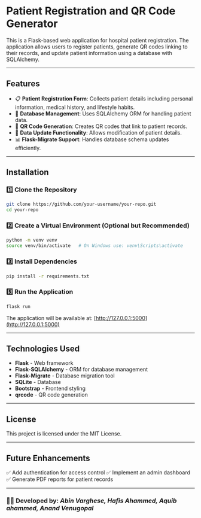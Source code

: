# Patient Registration and QR Code Generator

This is a Flask-based web application for hospital patient registration. The application allows users to register patients, generate QR codes linking to their records, and update patient information using a database with SQLAlchemy.

---

## Features

- 📋 **Patient Registration Form**: Collects patient details including personal information, medical history, and lifestyle habits.
- 🏥 **Database Management**: Uses SQLAlchemy ORM for handling patient data.
- 🔗 **QR Code Generation**: Creates QR codes that link to patient records.
- 🔄 **Data Update Functionality**: Allows modification of patient details.
- 📊 **Flask-Migrate Support**: Handles database schema updates efficiently.

---

## Installation

### 1️⃣ Clone the Repository
```bash
git clone https://github.com/your-username/your-repo.git
cd your-repo
```

### 2️⃣ Create a Virtual Environment (Optional but Recommended)
```bash
python -m venv venv
source venv/bin/activate   # On Windows use: venv\Scripts\activate
```

### 3️⃣ Install Dependencies
```bash
pip install -r requirements.txt
```



### 5️⃣ Run the Application
```bash
flask run
```
The application will be available at: [http://127.0.0.1:5000](http://127.0.0.1:5000)

---


## Technologies Used

- **Flask** - Web framework
- **Flask-SQLAlchemy** - ORM for database management
- **Flask-Migrate** - Database migration tool
- **SQLite** - Database
- **Bootstrap** - Frontend styling
- **qrcode** - QR code generation

---

## License
This project is licensed under the MIT License.

---

## Future Enhancements
✅ Add authentication for access control
✅ Implement an admin dashboard
✅ Generate PDF reports for patient records

---

### 👨‍💻 Developed by: *Abin Varghese, Hafis Ahammed, Aquib ahammed, Anand Venugopal*

